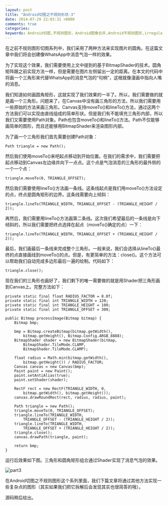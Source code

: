 ```yaml
---
layout: post
title: "Android切图之不规则形状-3"
date: 2014-07-29 22:03:31 +0800
comments: true
categories: 
keywords: Android切图,不规则图形，Android图像合并,Android不规则图形,irregular shape
---
```


  在之前不规则图形切图系列中，我们采用了两种方法来实现图片的圆角。在这篇文章中我们将会创建像WhatsApp中消息气泡一样的效果。

  为了实现这个效果，我们需要使用上文中提到的基于BitmapShader的技术。圆角矩阵跟之前实现方法一样，但是需要在图片左侧留出一定的距离。在本文的代码中将画一个三角形来代替WhatsApp的消息气泡的“句柄”，这根就像漫画中指向人嘴的消息。

<!--more-->
  我们知道如何画圆角矩形，这就实现了我们效果的一半了。所以，我们需要做的就是画一个三角形。问题来了，在Canvas中没有画三角形的方法，所以我们需要用一些原始的方法来画三角形。Canvas支持moveTo()和lineTo()方法，通过这两个方法我们可以实现由直线组成的简单形状。但是我们有不能填充三角形内部，所以我们又需要使用Path对象。Path也包含moveTo()和lineTo()方法。Path不仅能够画简单的图形，而且还能够用BitmapShader来渲染图形内部。

  为了画一个三角形我们首先需要创建Path对象：

```
Path triangle = new Path();
```

  然后我们使用moveTo()来吧起点移动到开始位置。在我们的需求中，我们需要把起点移动到Canvas左边缘并向下一点点。这个点是气泡消息的三角形的最外侧的一个一个点：

```
triangle.moveTo(0, TRIANGLE_OFFSET);
```

  然后我们需要使用lineTo()方法画一条线。这条线起点是我们用moveTo()方法设定的点，终点是圆角矩形的边界。这条线需要向上倾斜：

```
triangle.lineTo(TRIANGLE_WIDTH, TRIANGLE_OFFSET - (TRIANGLE_HEIGHT / 2));
```

  再然后，我们需要用lineTo()方法画第二条线。这次我们希望最后的一条线是向下倾斜的，所以我们需要把终点选择在起点（moveTo()确定的点）一下：

```
triangle.lineTo(TRIANGLE_WIDTH, TRIANGLE_OFFSET + (TRIANGLE_HEIGHT / 2));
```

  最后，我们画最后一条线来完成整个三角形。一般来说，我们会选择从lineTo()最终的点直接画线到moveTo()的点。但是，有更简单的方法：close()。这个方法可以帮助我们自动完成多边形最后一遍的绘制。代码如下：

```
triangle.close();
```

  现在我们的三角形也画好了，我们剩下的唯一需要做的就是用Shader把三角形画到Canvas上。完整方法如下：

```
private static final float RADIUS_FACTOR = 8.0f;
private static final int TRIANGLE_WIDTH = 120;
private static final int TRIANGLE_HEIGHT = 100;
private static final int TRIANGLE_OFFSET = 300;

public Bitmap processImage(Bitmap bitmap) {
    Bitmap bmp;

    bmp = Bitmap.createBitmap(bitmap.getWidth(), 
        bitmap.getHeight(), Bitmap.Config.ARGB_8888);
    BitmapShader shader = new BitmapShader(bitmap, 
        BitmapShader.TileMode.CLAMP, 
        BitmapShader.TileMode.CLAMP);

    float radius = Math.min(bitmap.getWidth(), 
        bitmap.getHeight()) / RADIUS_FACTOR;
    Canvas canvas = new Canvas(bmp);
    Paint paint = new Paint();
    paint.setAntiAlias(true);
    paint.setShader(shader);

    RectF rect = new RectF(TRIANGLE_WIDTH, 0, 
        bitmap.getWidth(), bitmap.getHeight());
    canvas.drawRoundRect(rect, radius, radius, paint);

    Path triangle = new Path();
    triangle.moveTo(0, TRIANGLE_OFFSET);
    triangle.lineTo(TRIANGLE_WIDTH, 
        TRIANGLE_OFFSET - (TRIANGLE_HEIGHT / 2));
    triangle.lineTo(TRIANGLE_WIDTH, 
        TRIANGLE_OFFSET + (TRIANGLE_HEIGHT / 2));
    triangle.close();
    canvas.drawPath(triangle, paint);

    return bmp;
}
```

  运行后效果如下图。三角形和圆角矩形组合通过Shader实现了消息气泡的效果。

![part3](/imgs/post/part3.jpg)

  在Android切图之不规则图形这个系列里面，我们下篇文章将通过其他方法实现一些复杂点的图形（其实如果我们把它拆解后会发现其实也很简答的哦）。

  源码稍后给出。